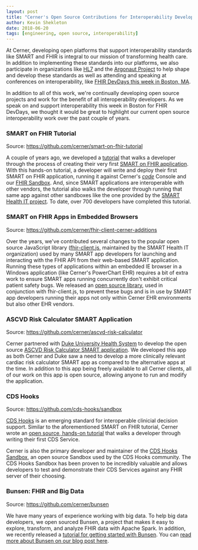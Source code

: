 ```yaml
---
layout: post
title: "Cerner's Open Source Contributions for Interoperability Developers"
author: Kevin Shekleton
date: 2018-06-20
tags: [engineering, open source, interoperability]
---
```


At Cerner, developing open platforms that support interoperability standards like SMART and FHIR is integral to our mission of transforming health care. In addition to implementing these standards into our platforms, we also participate in organizations like [HL7](http://www.hl7.org/) and the [Argonaut Project](http://argonautwiki.hl7.org/index.php?title=Main_Page) to help shape and develop these standards as well as attending and speaking at conferences on interoperability, like [FHIR DevDays this week in Boston, MA](https://www.fhirdevdays.com/boston/).

In addition to all of this work, we're continually developing open source projects and work for the benefit of all interoperability developers. As we speak on and support interoperability this week in Boston for FHIR DevDays, we thought it would be great to highlight our current open source interoperability work over the past couple of years.

### SMART on FHIR Tutorial

Source: https://github.com/cerner/smart-on-fhir-tutorial

A couple of years ago, we developed a [tutorial](https://engineering.cerner.com/smart-on-fhir-tutorial/) that walks a developer through the process of creating their very first [SMART on FHIR application](https://smarthealthit.org/). With this hands-on tutorial, a developer will write and deploy their first SMART on FHIR application, running it against Cerner's [_code_](https://code.cerner.com/) Console and our [FHIR Sandbox](https://fhir.cerner.com/). And, since SMART applications are interoperable with other vendors, the tutorial also walks the developer through running that same app against other sandboxes like the one provided by the [SMART Health IT project](https://launch.smarthealthit.org/). To date, over 700 developers have completed this tutorial.

### SMART on FHIR Apps in Embedded Browsers

Source: https://github.com/cerner/fhir-client-cerner-additions

Over the years, we've contributed several changes to the popular open source JavaScript library ([fhir-client.js](https://github.com/smart-on-fhir/client-js), maintained by the SMART Health IT organization) used by many SMART app developers for launching and interacting with the FHIR API from their web-based SMART application. Running these types of applications within an embedded IE browser in a Windows application (like Cerner's PowerChart EHR) requires a bit of extra work to ensure SMART apps running concurrently don't exhibit critical patient safety bugs. We released an [open source library](https://github.com/cerner/fhir-client-cerner-additions), used in conjunction with fhir-client.js, to prevent these bugs and is in use by SMART app developers running their apps not only within Cerner EHR environments but also other EHR vendors.

### ASCVD Risk Calculator SMART Application

Source: https://github.com/cerner/ascvd-risk-calculator

Cerner partnered with [Duke University Health System](https://www.dukehealth.org/) to develop the open source [ASCVD Risk Calculator SMART application](https://apps.smarthealthit.org/app/ascvd-risk-calculator). We developed this app as both Cerner and Duke saw a need to develop a more clinically relevant cardiac risk calculator SMART app as compared to the alternative apps at the time. In addition to this app being freely available to all Cerner clients, all of our work on this app is open source, allowing anyone to run and modify the application.

### CDS Hooks

Source: https://github.com/cds-hooks/sandbox

[CDS Hooks](https://cds-hooks.org) is an emerging standard for interoperable clinicial decision support. Similar to the aforementioned SMART on FHIR tutorial, Cerner wrote an [open source, hands-on tutorial](https://github.com/cerner/cds-services-tutorial) that walks a developer through writing their first CDS Service.

Cerner is also the primary developer and maintainer of the [CDS Hooks Sandbox](https://sandbox.cds-hooks.org/), an open source Sandbox used by the CDS Hooks community. The CDS Hooks Sandbox has been proven to be incredibly valuable and allows developers to test and demonstrate their CDS Services against any FHIR server of their choosing.

### Bunsen: FHIR and Big Data

Source: https://github.com/cerner/bunsen

We have many years of experience working with big data. To help big data developers, we open sourced Bunsen, a project that makes it easy to explore, transform, and analyze FHIR data with Apache Spark. In addition, we recently released a [tutorial for getting started with Bunsen](https://github.com/cerner/bunsen-tutorial). You can [read more about Bunsen on our blog post here](https://engineering.cerner.com/blog/announcing-bunsen-fhir-data-with-apache-spark/).
